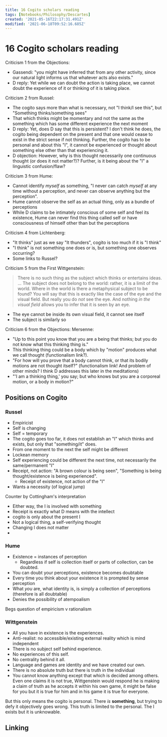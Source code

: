 ```yaml
---
title: 16 Cogito scholars reading
tags: [Notebooks/Philosophy/Descartes]
created: '2021-05-16T22:17:31.491Z'
modified: '2021-06-18T09:52:16.685Z'
---
```


# 16 Cogito scholars reading
Criticism 1 from the Objections:
- Gassendi: "you might have inferred that from any other activity, since our natural light informs us that whatever acts also exists."
- D reply: Yet while we can doubt the action is taking place, we cannot doubt the experience of it or thinking of it is taking place.

Criticism 2 from Russel:
- The cogito says more than what is necessary, not "I think/I see this", but "Something thinks/something sees"
- That which thinks might be momentary and not the same as the something which has some different experience the next moment
- D reply: Yet, does D say that this is persistent? I don't think he does, the cogito being dependent on the present and that one would cease to exist in the strict sense if not thinking. Further, the cogito has to be personal and about this "I", it cannot be experienced or thought about something else other than that experiencing it.
- D objection: However, why is this thought necessarily one continuous thought (or does it not matter?)? Further, is it being about the "I" a linguistic confusion/flaw?

Criticism 3 from Hume:
- Cannot identify *myself* as something, "I never can catch *myself* at any time without a perception, and never can observe anything but the perception".
- Hume cannot observe the self as an actual thing, only as a bundle of perceptions
- While D claims to be intimately conscious of some self and feel its existence, Hume can never find this thing called self or have consciousness of himself other than but the perceptions

Criticism 4 from Lichtenberg:
- "It thinks" just as we say "It thunders", cogito is too much if it is "I think"
- "I think" is not something one does or is, but something one observes occurring?
- Some links to Russel?

Criticism 5 from the First Wittgenstein:
> There is no such thing as the subject which thinks or entertains ideas. ... The subject does not belong to the world: rather, it is a limit of the world. Where in the world is there a metaphysical subject to be found? You will say that this is exactly like the case of the eye and the visual field. But really you do *not* see the eye. And nothing *in the visual field* allows you to infer that it is seen by an eye.

- The eye cannot be inside its own visual field, it cannot see itself
- The subject is similarly so

Criticism 6 from the Objections:
Mersenne:
- "Up to this point you know that you are a being that thinks; but you do not know what this thinking thing is."
- This thinking thing could be a body which by "motion" produces what we call thought (functionalism link?).
- "For how will you prove that a body cannot think, or that its bodily motions are not thought itself?" (functionalism link! And problem of other minds? I think D addresses this later in the meditations)
- "'I am a thinking thing,' you say; but who knows but you are a corporeal motion, or a body in motion?"

## Positions on Cogito
### Russel
- Empiricist
- Self is changing
- Self = temporary
- The cogito goes too far, it does not establish an "I" which thinks and exists, but only that "something/it" does.
- From one moment to the next the self might be different
- Lockean memory
- Self experiencing could be different the next time, not necessarily the same/permanent "I"
- Receipt, not action: "A brown colour is being seen", "Something is being thought/existence is being experienced".
  - Receipt of existence, not action of the "I"
- Wants a necessity (of logical jump)

Counter by Cottingham's interpretation
- Either way, the I is involved with something
- Receipt is exactly what D means with the intellect
- cogito is only about the present I
- Not a logical thing, a self-verifying thought
- Changing I does not matter
- 

### Hume
- Existence = instances of perception
  - Regardless if self is collection itself or parts of collection, can be doubted.
- You can doubt your perceptions, existence becomes doubtable
- Every time you think about your existence it is prompted by sense perception
- What *you* are, what identity is, is simply a collection of perceptions (therefore is all doubtable)
- Denies the possibility of atempoalism

Begs question of empiricism v rationalism

### Wittgenstein
- All you have in existence is the experiences.
- Anti-realist: no accessible/existing external reality which is mind independent
- There is no subject self behind experience.
- No experiences of this self.
- No centrality behind it all.
- Language and games are identity and we have created our own.
- There is no absolute truth but there is truth in the individual 
- You cannot know anything except that which is decided among others. Even one claims it is not true, Wittgenstein would respond he is making a claim of truth as he accepts it within his own game, it might be false for you but it is true for him and in his game it is true for everyone.

But this only means the cogito is personal. There *is* **something**, but trying to defy it objectively goes wrong. This truth is limited to the personal. The I exists but it is unknowable.
## Linking


